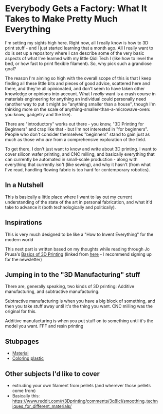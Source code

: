 # Everybody Gets a Factory: What It Takes to Make Pretty Much Everything

I'm setting my sights high here. Right now, all I really know is how to 3D print stuff - and I just started learning that a month ago. All I really want to do is set up a repository where I can describe some of the very basic aspects of what I've learned with my little Qidi Tech I (like how to level the bed, or how fast to print flexible filament). So, why pick such a grandiose goal?

The reason I'm aiming so high with the overall scope of this is that I keep finding all these little bits and pieces of good advice, scattered here and there, and they're all opinionated, and don't seem to have taken other knowledge or opinions into account. What I *really* want is a crash course in materials engineering for anything an individual could personally need (another way to put it might be "anything smaller than a house", though I'm thinking more on the scale of anything-smaller-than-a-microwave-oven: you know, gadgetry and the like).

There are "introductory" works out there - you know, "3D Printing for Beginners" and crap like that - but I'm not interested in "for beginners". People who don't consider themselves "beginners" stand to gain just as much as those who *are* from a comprehensive exploration of the field.

To get there, I don't just want to know and write about 3D printing. I want to cover silicon wafer printing, and CNC milling, and basically everything that can currently be automated in small-scale production - along with everything that currently *isn't* (like sewing), and why it hasn't (from what I've read, handling flowing fabric is too hard for contemporary robotics).

## In a Nutshell

This is basically a little place where I want to lay out my current understanding of the state of the art in personal fabrication, and what it'd take to advance it (both technologically and politically).

## Inspirations

This is very much designed to be like a "How to Invent Everything" for the modern world

This next part is written based on my thoughts while reading through Jo Prusa's [Basics of 3D Printing][] (linked from [here](https://www.prusa3d.com/e-book-download/) - I recommend signing up for the newsletter)

[Basics of 3D Printing]: https://www.prusa3d.com/wp-content/uploads/basics-of-3D-printing.pdf

## Jumping in to the "3D Manufacturing" stuff

There are, generally speaking, two kinds of 3D printing: Additive manufacturing, and subtractive manufacturing.

Subtractive manufacturing is when you have a big block of something, and then you take stuff away until it's the thing you want. CNC milling was the original for this.

Additive manufacturing is when you put stuff on to something until it's the model you want. FFF and resin printing

## Stubpages

- [Material][plastics]
- [Coloring plastic][fffcolor]

[plastics]: 2e435ad4-c7a6-4f8f-9617-511fb10c431a.md
[fffcolor]: f6111f95-ff03-4a46-90a0-fff4d8cebff6.md

## Other subjects I'd like to cover

- extruding your own filament from pellets (and wherever those pellets come from)
- Basically this: https://www.reddit.com/r/3Dprinting/comments/3q8lcl/smoothing_techniques_for_different_materials/
